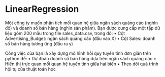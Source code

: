 # LinearRegression
Một công ty muốn phân tích mối quan hệ giữa ngân sách quảng cáo (nghìn đô) và doanh số bán hàng (nghìn sản phẩm). Bạn được cung cấp một tập dữ liệu gồm 200 mẫu trong file sales_data.csv, trong đó:
•	Cột Advertising_Budget: ngân sách quảng cáo (đầu vào X)
•	Cột Sales: doanh số bán hàng tương ứng (đầu ra y)

Công việc của bạn là xây dựng mô hình hồi quy tuyến tính đơn giản  trên python để:
•	Dự đoán doanh số bán hàng dựa trên ngân sách quảng cáo
•	Hiển thị trực quan mối quan hệ tuyến tính giữa hai biến
•	Theo dõi quá trình hội tụ của thuật toán học
